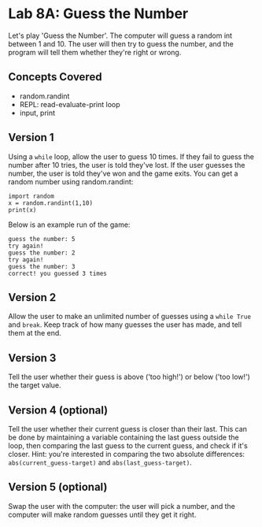 # Lab 8A: Guess the Number

Let's play 'Guess the Number'. The computer will guess a random int between 1 and 10. The user will then try to guess the number, and the program will tell them whether they're right or wrong.


## Concepts Covered

- random.randint
- REPL: read-evaluate-print loop
- input, print


## Version 1

Using a `while` loop, allow the user to guess 10 times. If they fail to guess the number after 10 tries, the user is told they've lost. If the user guesses the number, the user is told they've won and the game exits. You can get a random number using random.randint:

```
import random
x = random.randint(1,10)
print(x)
```


Below is an example run of the game:

```
guess the number: 5
try again!
guess the number: 2
try again!
guess the number: 3
correct! you guessed 3 times
```

## Version 2

Allow the user to make an unlimited number of guesses using a `while True` and `break`. Keep track of how many guesses the user has made, and tell them at the end.

## Version 3

Tell the user whether their guess is above ('too high!') or below ('too low!') the target value.

## Version 4 (optional)

Tell the user whether their current guess is closer than their last. This can be done by maintaining a variable containing the last guess outside the loop, then comparing the last guess to the current guess, and check if it's closer. Hint: you're interested in comparing the two absolute differences: `abs(current_guess-target)` and `abs(last_guess-target)`.

## Version 5 (optional)

Swap the user with the computer: the user will pick a number, and the computer will make random guesses until they get it right.
